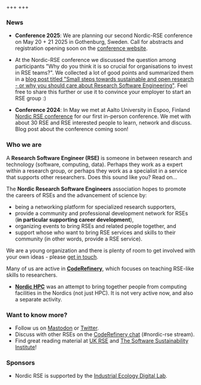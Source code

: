 +++
+++

### News

- **Conference 2025**: We are planning our second Nordic-RSE conference on May 20 + 21 2025 in Gothenburg, Sweden. Call for abstracts and registration opening soon on the [conference website](https://nordic-rse.org/nrse2025/).

- At the Nordic-RSE conference we discussed the question among participants "Why do you think it is so crucial for organisations to invest in RSE teams?". We collected a lot of good points and summarized them in a [blog post titled "Small steps towards sustainable and open research - or why you should care about Research Software Engineering"](https://nordic-rse.org/blog/why-rse/). Feel free to share this further or use it to convince your employer to start an RSE group :) 

- **Conference 2024**: In May we met at Aalto University in Espoo, Finland  [Nordic RSE conference](/events/2024-in-person-conference/) for our first in-person conference. We met with about 30 RSE and RSE interested people to learn, network and discuss. Blog post about the conference coming soon! 


### Who we are

A **Research Software Engineer (RSE)** is someone in between research
and technology (software, computing, data).  Perhaps they work as a
expert within a research group, or perhaps they work as a specialist
in a service that supports other researchers.  Does this sound like
you?  Read on...

The **Nordic Research Software Engineers** association hopes to
promote the careers of RSEs and the advancement of science by:

* being a networking platform for specialized research supporters,
* provide a community and professional development network for RSEs
  (**in particular supporting career development**),
* organizing events to bring RSEs and related people together, and
* support whose who want to bring RSE services and skills to their
  community (in other words, provide a RSE service).

We are a young organization and there is plenty of room to get
involved with your own ideas - please [get in
touch](about/getinvolved).

Many of us are active in **[CodeRefinery](https://coderefinery.org)**,
which focuses on teaching RSE-like skills to researchers.

* **[Nordic HPC](https://nordichpc.github.io)** was an attempt to
  bring together people from computing facilities in the Nordics (not
  just HPC).  It is not very active now, and also a separate
  activity.


### Want to know more?

- Follow us on [Mastodon](https://fosstodon.org/@nordic_rse) or [Twitter](https://twitter.com/nordic_rse).
- Discuss with other RSEs on the [CodeRefinery chat](https://coderefinery.zulipchat.com) (#nordic-rse stream).
- Find great reading material at [UK RSE](https://rse.ac.uk) and [The Software Sustainability Institute](https://www.software.ac.uk)!

### Sponsors

- Nordic RSE is supported by the [Industrial Ecology Digital Lab](https://iedl.no).


